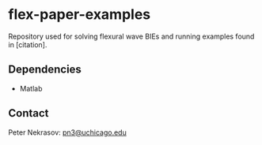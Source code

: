 # flex-paper-examples

Repository used for solving flexural wave BIEs and running examples found in [citation]. 

## Dependencies

- Matlab

## Contact 

Peter Nekrasov: pn3@uchicago.edu
